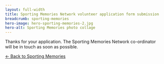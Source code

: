 ```yaml
---
layout: full-width
title: Sporting Memories Network volunteer application form submission
breadcrumb: sporting-memories
hero-image: hero-sporting-memories-2.jpg
hero-alt: Sporting Memories photo collage
---
```


Thanks for your application. The Sporting Memories Network co-ordinator will be in touch as soon as possible.

[&larr; Back to Sporting Memories](/events-activities/sporting-memories/)
